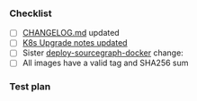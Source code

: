 <!-- description here -->

### Checklist

<!--
  Kubernetes and Docker Compose MUST be kept in sync. You should not merge a change here
  without a corresponding change in the other repository, unless it truly is specific to
  this repository. If uneeded, add link or explanation of why it is not needed here.
-->

* [ ] [CHANGELOG.md](https://github.com/sourcegraph/sourcegraph/blob/main/CHANGELOG.md) updated
* [ ] [K8s Upgrade notes updated](https://github.com/sourcegraph/sourcegraph/blob/main/doc/admin/updates/kubernetes.md)
* [ ] Sister [deploy-sourcegraph-docker](https://github.com/sourcegraph/deploy-sourcegraph-docker) change:
* [ ] All images have a valid tag and SHA256 sum
### Test plan

<!--
  As part of SOC2/GN-104 and SOC2/GN-105 requirements, all pull requests are REQUIRED to
  provide a "test plan". A test plan is a loose explanation of what you have done or
  implemented to test this, as outlined in our Testing principles and guidelines:
  https://docs.sourcegraph.com/dev/background-information/testing_principles
  Write your test plan here after the "Test plan" header.
-->
